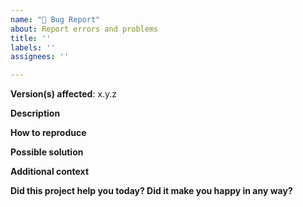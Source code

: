 ```yaml
---
name: "🐛 Bug Report"
about: Report errors and problems
title: ''
labels: ''
assignees: ''

---
```


**Version(s) affected**: x.y.z

**Description**
<!-- A clear and concise description of the problem. -->

**How to reproduce**
<!-- Provide sample code to reproduce the problem. Don't forget to mention any extensions you might have enabled! -->

**Possible solution**
<!--- Optional: only if you have suggestions on a fix/reason for the bug -->

**Additional context**
<!-- Optional: any other context about the problem: log messages, screenshots, etc. -->

**Did this project help you today? Did it make you happy in any way?**

<!-- Optional: Sometimes we get tired of reading bug reports and working on complex features, so if you have anything positive to share about how this library might have helped you we'd love to hear it! -->
